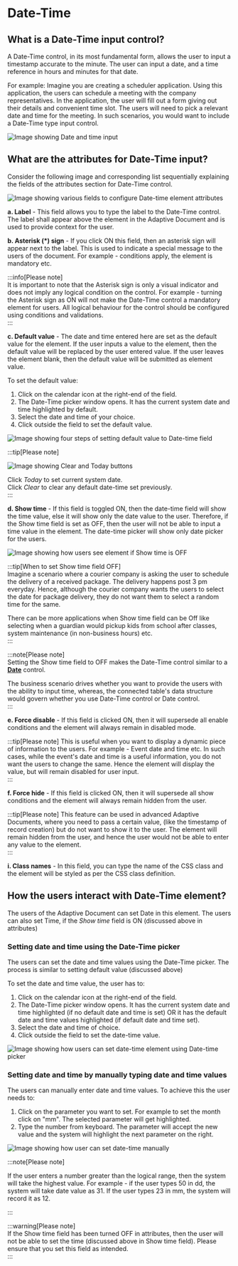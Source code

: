 # Date-Time

## What is a Date-Time input control?

A Date-Time control, in its most fundamental form, allows the user to input a timestamp accurate to the minute. The user can input a date, and a time reference in hours and minutes for that date.

For example: Imagine you are creating a scheduler application. Using this application, the users can schedule a meeting with the company representatives. In the application, the user will fill out a form giving out their details and convenient time slot. The users will need to pick a relevant date and time for the meeting. In such scenarios, you would want to include a Date-Time type input control.

![Image showing Date and time input](<Date-Time1.png>)


## What are the attributes for Date-Time input?

Consider the following image and corresponding list sequentially explaining the fields of the attributes section for Date-Time control.

![Image showing various fields to configure Date-time element attributes](<Date-Time2.png>)

   **a. Label** - This field allows you to type the label to the Date-Time control. The label shall appear above the element in the Adaptive Document and is used to provide context for the user.

   **b. Asterisk (*) sign** - If you click ON this field, then an asterisk sign will appear next to the label. This is used to indicate a special message to the users of the document. For example - conditions apply, the element is mandatory etc.  

   :::info[Please note]  
   It is important to note that the Asterisk sign is only a visual indicator and does not imply any logical condition on the control. For example - turning the Asterisk sign as ON will not make the Date-Time control a mandatory element for users. All logical behaviour for the control should be configured using conditions and validations.  
   :::

   **c. Default value** - The date and time entered here are set as the default value for the element. If the user inputs a value to the element, then the default value will be replaced by the user entered value. If the user leaves the element blank, then the default value will be submitted as element value. 

   To set the default value:  

   1. Click on the calendar icon at the right-end of the field.
   2. The Date-Time picker window opens. It has the current system date and time highlighted by default. 
   3. Select the date and time of your choice.
   4. Click outside the field to set the default value.

   ![Image showing four steps of setting default value to Date-time field](Date-Time3.png)

   :::tip[Please note]  
   
   ![Image showing Clear and Today buttons](Date-Time4.png)

   Click _Today_ to set current system date.  
   Click _Clear_ to clear any default date-time set previously.  
   :::

   **d. Show time**  - If this field is toggled ON, then the date-time field will show the time value, else it will show only the date value to the user. Therefore, if the Show time field is set as OFF, then the user will not be able to input a time value in the element. The date-time picker will show only date picker for the users.

   ![Image showing how users see element if Show time is OFF](Date-Time5.png)

   :::tip[When to set Show time field OFF]  
   Imagine a scenario where a courier company is asking the user to schedule the delivery of a received package. The delivery happens post 3 pm everyday. Hence, although the courier company wants the users to select the date for package delivery, they do not want them to select a random time for the same. 

   There can be more applications when Show time field can be Off like selecting when a guardian would pickup kids from school after classes, system maintenance (in non-business hours)  etc.  
   :::

   :::note[Please note]  
   Setting the Show time field to OFF makes the Date-Time control similar to a <a href="https://docs.rapidplatform.com/docs/Rapid/Keyper%20Manual/Adaptive%20Designer/Adaptive%20Controls/inputs-overview/Date/" target="_blank">**Date**</a> control.

   The business scenario drives whether you want to provide the users with the ability to input time, whereas, the connected table's data structure would govern whether you use Date-Time control or Date control.  
   :::

   **e. Force disable** - If this field is clicked ON, then it will supersede all enable conditions and the element will always remain in disabled mode.

   :::tip[Please note]
   This is useful when you want to display a dynamic piece of information to the users. For example - Event date and time etc. In such cases, while the event's date and time is a useful information, you do not want the users to change the same. Hence the element will display the value, but will remain disabled for user input.  
   :::

   **f. Force hide** - If this field is clicked ON, then it will supersede all show conditions and the element will always remain hidden from the user.

   :::tip[Please note]
   This feature can be used in advanced Adaptive Documents, where you need to pass a certain value, (like the timestamp of record creation) but do not want to show it to the user. The element will remain hidden from the user, and hence the user would not be able to enter any value to the element.  
   :::
   
   **i. Class names** - In this field, you can type the name of the CSS class and the element will be styled as per the CSS class definition.


## How the users interact with Date-Time element?

The users of the Adaptive Document can set Date in this element. The users can also set Time, if the _Show time_ field is ON (discussed above in attributes)

### Setting date and time using the Date-Time picker

The users can set the date and time values using the Date-Time picker. The process is similar to setting default value (discussed above)

To set the date and time value, the user has to:  

   1. Click on the calendar icon at the right-end of the field.
   2. The Date-Time picker window opens. It has the current system date and time highlighted (if no default date and time is set) OR it has the default date and time values highlighted (if default date and time set).
   3. Select the date and time of choice.
   4. Click outside the field to set the date-time value.

![Image showing how users can set date-time element using Date-time picker](Date-Time6.png)


### Setting date and time by manually typing date and time values

The users can manually enter date and time values. To achieve this the user needs to:

1. Click on the parameter you want to set. For example to set the month click on "mm". The selected parameter will get highlighted.
2. Type the number from keyboard. The parameter will accept the new value and the system will highlight the next parameter on the right.

![Image showing how user can set date-time manually](Date-Time7.png)

:::note[Please note]  

If the user enters a number greater than the logical range, then the system will take the highest value. For example - if the user types 50 in dd, the system will take date value as 31. If the user types 23 in mm, the system will record it as 12.

:::

:::warning[Please note]  
If the Show time field has been turned OFF in attributes, then the user will not be able to set the time (discussed above in Show time field).  Please ensure that you set this field as intended.  
:::